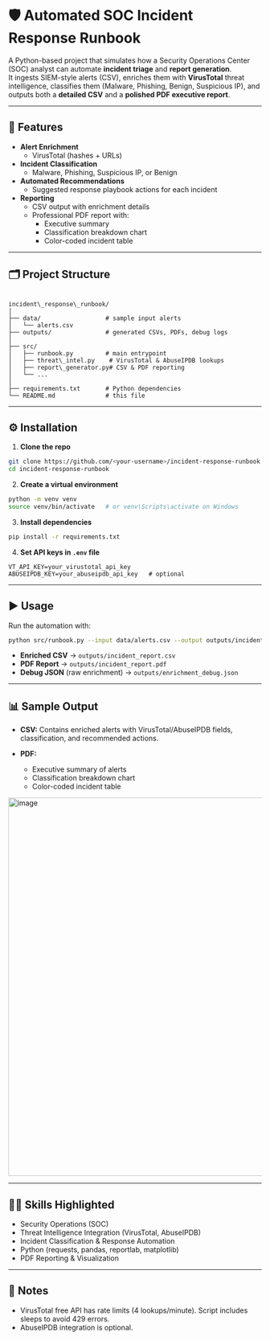 # 🛡️ Automated SOC Incident Response Runbook

A Python-based project that simulates how a Security Operations Center (SOC) analyst can automate **incident triage** and **report generation**.  
It ingests SIEM-style alerts (CSV), enriches them with **VirusTotal** threat intelligence, classifies them (Malware, Phishing, Benign, Suspicious IP), and outputs both a **detailed CSV** and a **polished PDF executive report**.

---

## 🚀 Features
- **Alert Enrichment**  
  - VirusTotal (hashes + URLs)  
- **Incident Classification**  
  - Malware, Phishing, Suspicious IP, or Benign  
- **Automated Recommendations**  
  - Suggested response playbook actions for each incident  
- **Reporting**  
  - CSV output with enrichment details  
  - Professional PDF report with:
    - Executive summary  
    - Classification breakdown chart  
    - Color-coded incident table  

---

## 🗂️ Project Structure
```

incident\_response\_runbook/
│
├── data/                  # sample input alerts
│   └── alerts.csv
├── outputs/               # generated CSVs, PDFs, debug logs
│
├── src/
│   ├── runbook.py         # main entrypoint
│   ├── threat\_intel.py    # VirusTotal & AbuseIPDB lookups
│   ├── report\_generator.py# CSV & PDF reporting
│   └── ...
│
├── requirements.txt       # Python dependencies
└── README.md              # this file

````

---

## ⚙️ Installation

1. **Clone the repo**
```bash
git clone https://github.com/<your-username>/incident-response-runbook.git
cd incident-response-runbook
````

2. **Create a virtual environment**

```bash
python -m venv venv
source venv/bin/activate   # or venv\Scripts\activate on Windows
```

3. **Install dependencies**

```bash
pip install -r requirements.txt
```

4. **Set API keys in `.env` file**

```
VT_API_KEY=your_virustotal_api_key
ABUSEIPDB_KEY=your_abuseipdb_api_key   # optional
```

---

## ▶️ Usage

Run the automation with:

```bash
python src/runbook.py --input data/alerts.csv --output outputs/incident_report.csv --pdf outputs/incident_report.pdf
```

* **Enriched CSV** → `outputs/incident_report.csv`
* **PDF Report** → `outputs/incident_report.pdf`
* **Debug JSON** (raw enrichment) → `outputs/enrichment_debug.json`

---

## 📊 Sample Output

* **CSV:**
  Contains enriched alerts with VirusTotal/AbuseIPDB fields, classification, and recommended actions.
* **PDF:**

  * Executive summary of alerts
  * Classification breakdown chart
  * Color-coded incident table
<img width="616" height="753" alt="image" src="https://github.com/user-attachments/assets/b63de6b7-63f6-4865-a799-8aca929a06c8" />

---

## 🧑‍💻 Skills Highlighted

* Security Operations (SOC)
* Threat Intelligence Integration (VirusTotal, AbuseIPDB)
* Incident Classification & Response Automation
* Python (requests, pandas, reportlab, matplotlib)
* PDF Reporting & Visualization

---

## 📌 Notes

* VirusTotal free API has rate limits (4 lookups/minute). Script includes sleeps to avoid 429 errors.
* AbuseIPDB integration is optional.

